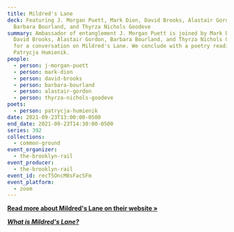 ```yaml
---
title: Mildred's Lane
deck: Featuring J. Morgan Puett, Mark Dion, David Brooks, Alastair Gordon,
  Barbara Bourland, and Thyrza Nichols Goodeve
summary: Ambassador of entanglement J. Morgan Puett is joined by Mark Dion,
  David Brooks, Alastair Gordon, Barbara Bourland, and Thyrza Nichols Goodeve
  for a conversation on Mildred's Lane. We conclude with a poetry reading by
  Patrycja Humienik.
people:
  - person: j-morgan-puett
  - person: mark-dion
  - person: david-brooks
  - person: barbara-bourland
  - person: alastair-gordon
  - person: thyrza-nichols-goodeve
poets:
  - person: patrycja-humienik
date: 2021-09-23T13:00:00-0500
end_date: 2021-09-23T14:30:00-0500
series: 392
collections:
  - common-ground
event_organizer:
  - the-brooklyn-rail
event_producer:
  - the-brooklyn-rail
event_id: recT5OncM8sFacSFm
event_platform:
  - zoom
---
```

**[Read more about Mildred's Lane on their website »](http://www.mildredslane.com/)**

***[What is Mildred's Lane?](https://www.youtube.com/watch?v=jb_P3NI-8jY)***